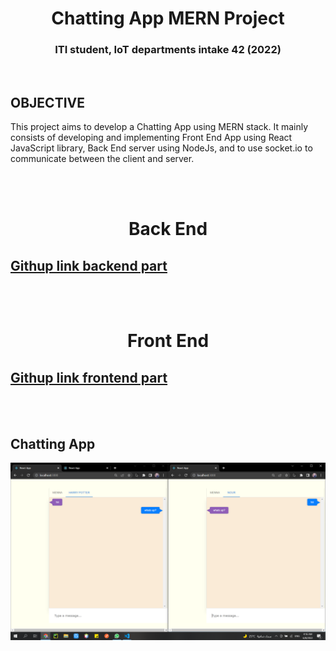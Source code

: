<h1 align="center">Chatting App MERN Project</h1>
<h3 align="center">ITI student, IoT departments intake 42 (2022)</h3>  
<br/>

## OBJECTIVE
  This project aims to develop a Chatting App using MERN stack. It mainly consists of developing and implementing Front End App
  using React JavaScript library, Back End server using NodeJs, and to use socket.io to communicate between the client and server.  

<br/><br/>
<!-- #################################################### -->

<!-- #################################################### -->
<h1 align="center">Back End</h1>
  
  <h2><a href="https://github.com/mennahamdy33/chatting-app-backend">Githup link backend part</a></h2>
  

<br/><br/>
<!-- #################################################### -->

<!-- #################################################### -->
<h1 align="center">Front End</h1>

  <h2><a href="https://github.com/mennahamdy33/chatting-app-frontend">Githup link frontend part</a></h2>
  <br/><br/>
    <h2>Chatting App</h2>
  <p align="center">
    <img width="650" src="staticFiles/images/app.png" alt="chatting app">  
  </p>
  
